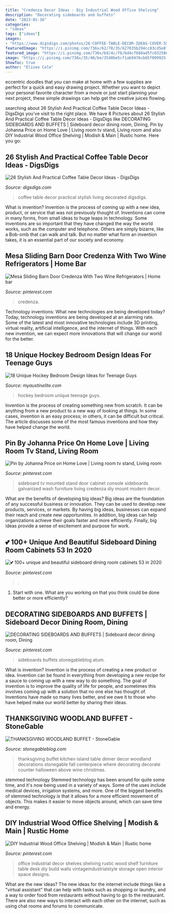 ```yaml
---
title: "Credenza Decor Ideas - Diy Industrial Wood Office Shelving"
description: "Decorating sideboards and buffets"
date: "2023-01-16"
categories:
- "ideas"
tags: ["ideas"]
images:
- "https://www.digsdigs.com/photos/26-COFFEE-TABLE-DECOR-IDEAS-COVER-554x830.png"
featuredImage: "https://i.pinimg.com/736x/62/78/35/627835b294cc83cd5e8faffc13189a8f.jpg"
featured_image: "https://i.pinimg.com/736x/bd/4c/f6/bd4cf688ad5fc0325868ab583266d645--tv-credenza-console-tv.jpg"
image: "https://i.pinimg.com/736x/35/40/be/3540be5cf1ab9476cb65f099925f4da6.jpg"
ShowToc: true
author: "Eliseo Cole"
---
```



eccentric doodles that you can make at home with a few supplies are perfect for a quick and easy drawing project. Whether you want to depict your personal favorite character from a movie or just start planning your next project, these simple drawings can help get the creative juices flowing.

	

		
searching about 26 Stylish And Practical Coffee Table Decor Ideas - DigsDigs you've visit to the right place. We have 8 Pictures about 26 Stylish And Practical Coffee Table Decor Ideas - DigsDigs like DECORATING SIDEBOARDS AND BUFFETS | Sideboard decor dining room, Dining, Pin by Johanna Price on Home Love | Living room tv stand, Living room and also DIY Industrial Wood Office Shelving | Modish &amp; Main | Rustic home. Here you go:
		
    
## 26 Stylish And Practical Coffee Table Decor Ideas - DigsDigs

<img loading=lazy src="https://www.digsdigs.com/photos/26-COFFEE-TABLE-DECOR-IDEAS-COVER-554x830.png" onerror="this.onerror=null;this.src='https://tse3.mm.bing.net/th?id=OIP.nFj2VkblsFRgvWxud7ROPAHaLG&amp;pid=15.1';" alt="26 Stylish And Practical Coffee Table Decor Ideas - DigsDigs">

_Source: digsdigs.com_

>coffee table decor practical stylish living decorated digsdigs. 

	

What is invention?
Invention is the process of coming up with a new idea, product, or service that was not previously thought of. Inventions can come in many forms, from small ideas to huge leaps in technology. Some inventions are so important that they have changed the way the world works, such as the computer and telephone. Others are simply bizarre, like a Bob-omb that can walk and talk. But no matter what form an invention takes, it is an essential part of our society and economy.

    
## Mesa Sliding Barn Door Credenza With Two Wine Refrigerators | Home Bar

<img loading=lazy src="https://i.pinimg.com/736x/47/78/f1/4778f1ef57646824d12da73b5261902e.jpg" onerror="this.onerror=null;this.src='https://tse3.mm.bing.net/th?id=OIP.RsPIJz6b2PczLaiZDBPmagAAAA&amp;pid=15.1';" alt="Mesa Sliding Barn Door Credenza With Two Wine Refrigerators | Home bar">

_Source: pinterest.com_

>credenza. 

	

Technology inventions: What new technologies are being developed today?
Today, technology inventions are being developed at an alarming rate. Some of the latest and most innovative technologies include 3D printing, virtual reality, artificial intelligence, and the internet of things. With each new invention, we can expect more innovations that will change our world for the better.

    
## 18 Unique Hockey Bedroom Design Ideas For Teenage Guys

<img loading=lazy src="https://www.myaustinelite.com/wp-content/uploads/2015/01/unique-hockey-bedrooms-with-hockey-sticks-as-bedstand.jpg" onerror="this.onerror=null;this.src='https://tse1.mm.bing.net/th?id=OIP.y5M3Fybh3Sc4x-XC7GT_KQHaFj&amp;pid=15.1';" alt="18 Unique Hockey Bedroom Design Ideas for Teenage Guys">

_Source: myaustinelite.com_

>hockey bedroom unique teenage guys. 

	

Invention is the process of creating something new from scratch. It can be anything from a new product to a new way of looking at things. In some cases, invention is an easy process; in others, it can be difficult but critical. The article discusses some of the most famous inventions and how they have helped change the world.

    
## Pin By Johanna Price On Home Love | Living Room Tv Stand, Living Room

<img loading=lazy src="https://i.pinimg.com/736x/bd/4c/f6/bd4cf688ad5fc0325868ab583266d645--tv-credenza-console-tv.jpg" onerror="this.onerror=null;this.src='https://tse2.mm.bing.net/th?id=OIP.vMaSRdmQYYmf4tQVe_XxRwHaJ6&amp;pid=15.1';" alt="Pin by Johanna Price on Home Love | Living room tv stand, Living room">

_Source: pinterest.com_

>sideboard tv mounted stand door cabinet console sideboards galvanized wash furniture living credenza diy mount modern decor. 

	

What are the benefits of developing big ideas?
Big ideas are the foundation of any successful business or innovation. They can be used to develop new products, services, or markets. By having big ideas, businesses can expand their reach and create new opportunities. In addition, big ideas can help organizations achieve their goals faster and more efficiently. Finally, big ideas provide a sense of excitement and purpose for work.

    
## 💕 100+ Unique And Beautiful Sideboard Dining Room Cabinets 53 In 2020

<img loading=lazy src="https://i.pinimg.com/736x/35/40/be/3540be5cf1ab9476cb65f099925f4da6.jpg" onerror="this.onerror=null;this.src='https://tse3.mm.bing.net/th?id=OIP.iDbenFsgZCSb0bBmc9LzIAHaI9&amp;pid=15.1';" alt="💕 100+ unique and beautiful sideboard dining room cabinets 53 in 2020">

_Source: pinterest.com_

>. 

	

1. Start with one. What are you working on that you think could be done better or more efficiently?

    
## DECORATING SIDEBOARDS AND BUFFETS | Sideboard Decor Dining Room, Dining

<img loading=lazy src="https://i.pinimg.com/736x/62/78/35/627835b294cc83cd5e8faffc13189a8f.jpg" onerror="this.onerror=null;this.src='https://tse2.mm.bing.net/th?id=OIP.oa6dhalinoVGeXQRL1ts0wHaLL&amp;pid=15.1';" alt="DECORATING SIDEBOARDS AND BUFFETS | Sideboard decor dining room, Dining">

_Source: pinterest.com_

>sideboards buffets stonegableblog atum. 

	

What is invention?
Invention is the process of creating a new product or idea. Invention can be found in everything from developing a new recipe for a sauce to coming up with a new way to do something. The goal of invention is to improve the quality of life for people, and sometimes this involves coming up with a solution that no one else has thought of. Inventions have made so many lives better, and we owe it to those who have helped make our world better by sharing their ideas.

    
## THANKSGIVING WOODLAND BUFFET - StoneGable

<img loading=lazy src="http://4.bp.blogspot.com/-snaR1jKs1QE/Tsrkerq1SyI/AAAAAAAAOjc/QtVcJ29xIts/s1600/Copy+of+IMG_2731.JPG" onerror="this.onerror=null;this.src='https://tse3.mm.bing.net/th?id=OIP.vteJx167V3CZ-5p0x0UGSQHaLG&amp;pid=15.1';" alt="THANKSGIVING WOODLAND BUFFET - StoneGable">

_Source: stonegableblog.com_

>thanksgiving buffet kitchen island table dinner decor woodland decorations stonegable fall centerpiece where decorating decorate counter halloween above wine christmas. 

	

stemmed technology
Stemmed technology has been around for quite some time, and it's now being used in a variety of ways. Some of the uses include medical devices, irrigation systems, and more. One of the biggest benefits of stemmed technology is that it allows for a more efficient movement of objects. This makes it easier to move objects around, which can save time and energy.

    
## DIY Industrial Wood Office Shelving | Modish &amp; Main | Rustic Home

<img loading=lazy src="https://i.pinimg.com/originals/92/0d/32/920d323f29ec6aaf28ace8df58d3cd53.jpg" onerror="this.onerror=null;this.src='https://tse2.mm.bing.net/th?id=OIP.1QBkPjrtWWk5HXLRcbjhCgHaLH&amp;pid=15.1';" alt="DIY Industrial Wood Office Shelving | Modish &amp; Main | Rustic home">

_Source: pinterest.com_

>office industrial decor shelves shelving rustic wood shelf furniture table desk diy build walls vintageindustrialstyle storage open interior space designs. 

	

What are the new ideas?
The new ideas for the internet include things like a "virtual assistant" that can help with tasks such as shopping or laundry, and a way to order food from restaurants without having to go to the restaurant. There are also new ways to interact with each other on the internet, such as using chat rooms and forums to communicate.

